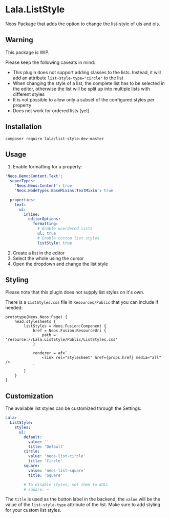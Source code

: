 # Lala.ListStyle
Neos Package that adds the option to change the list-style of uls and ols.

## Warning
This package is WIP.

Please keep the following caveats in mind:
* This plugin does not support adding classes to the lists. Instead, it will add an attribute `list-style-type="circle"` to the list
* When changing the style of a list, the complete list has to be selected in the editor, otherwise the list will be split up into multiple lists with different styles
* It is not possible to allow only a subset of the configured styles per property
* Does not work for ordered lists (yet)

## Installation
`composer require lala/list-style:dev-master`

## Usage

1. Enable formatting for a property:
```yaml
'Neos.Demo:Content.Text':
  superTypes:
    'Neos.Neos:Content': true
    'Neos.NodeTypes.BaseMixins:TextMixin': true

  properties:
    text:
      ui:
        inline:
          editorOptions:
            formatting:
              # Enable unordered lists
              ul: true
              # Enable custom list styles
              listStyle: true
```
2. Create a list in the editor
3. Select the whole using the cursor
4. Open the dropdown and change the list style

## Styling
Please note that this plugin does not supply list styles on it's own.

There is a `ListStyles.css` file in `Resources/Public` that you can include if needed:

```
prototype(Neos.Neos:Page) {
    head.stylesheets {
        listStyles = Neos.Fusion:Component {
            href = Neos.Fusion:ResourceUri {
                path = 'resource://Lala.ListStyle/Public/ListStyles.css'
            }

            renderer = afx`
                <link rel="stylesheet" href={props.href} media="all" />
            `
        }
    }
}
```

## Customization
The available list styles can be customized through the Settings:

```yaml
Lala:
  ListStyle:
    styles:
      ul:
        default:
          value: ''
          title: 'Default'
        circle:
          value: 'neos-list-circle'
          title: 'Circle'
        square:
          value: 'neos-list-square'
          title: 'Square'

        # To disable styles, set them to NULL
        # square: ~
```

The `title` is used as the button label in the backend, the `value` will be the value of the `list-style-type` attribute of the list.
Make sure to add styling for your custom list styles.

